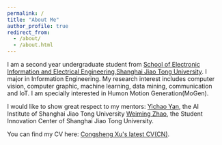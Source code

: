 ```yaml
---
permalink: /
title: "About Me"
author_profile: true
redirect_from: 
  - /about/
  - /about.html
---
```


I am a second year undergraduate student from [School of Electronic Information and Electrical Engineering](https://www.seiee.sjtu.edu.cn/),[Shanghai Jiao Tong University](https://www.sjtu.edu.cn/). I major in Information Engineering. My research interest includes computer vision, computer graphic, machine learning, data mining, communication and IoT. I am specially interested in Humon Motion Generation(MoGen).

I would like to show great respect to my mentors: [Yichao Yan](https://daodaofr.github.io/), the AI Institute of Shanghai Jiao Tong University [Weiming Zhao](https://zwm0426.github.io), the Student Innovation Center of Shanghai Jiao Tong University.

You can find my CV here: [Congsheng Xu's latest CV(CN)](../assets/育才计划简历.pdf).







